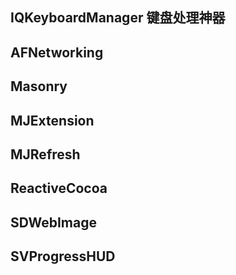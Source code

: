## IQKeyboardManager   键盘处理神器

## AFNetworking

## Masonry

## MJExtension

## MJRefresh

## ReactiveCocoa

## SDWebImage

## SVProgressHUD



